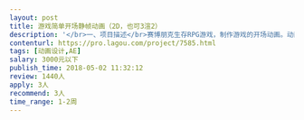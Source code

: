 ```yaml
---                
layout: post       
title: 游戏简单开场静帧动画（2D，也可3渲2）           
description: '</br>一、项目描述</br>赛博朋克生存RPG游戏，制作游戏的开场动画。动画形式是很简单的插画式，有完整参考，内容需自行设计。</br></br>二、主要功能点</br>插画式简单动画片段</br>字幕式简单动画片段</br></br>三、可参考产品</br>在公司闪屏和游戏Logo之后开始播放，作为讲述游戏剧情和遮挡载入游戏的时间之用。</br>序幕1（参考1：https://www.bilibili.com/video/av5574008/?p=2 ）</br>序幕2（参考2：http://store.steampowered.com/app/420530/OneShot/</br>）</br></br>四、人员要求</br>熟练使用AE，审美成熟，能自行把握风格。</br>'     
contenturl: https://pro.lagou.com/project/7585.html      
tags: [动画设计,AE]            
salary: 3000元以下          
publish_time: 2018-05-02 11:32:12         
review: 1440人                   
apply: 3人                   
recommend: 3人                   
time_range: 1-2周              
---                 
```

